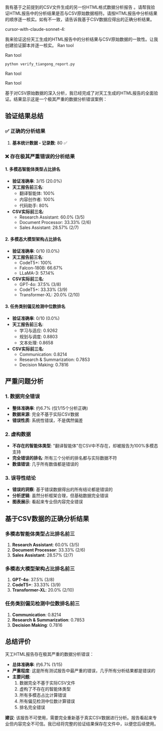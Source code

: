 我有基于之前提到的CSV文件生成的另一份HTML格式数据分析报告  。请帮我验证HTML报告中的分析结果是否与CSV原始数据相符。请按HTML报告中分析结果的顺序逐一核实。如有不一致，请告诉我基于CSV数据应得出的正确分析结果。

cursor-with-claude-sonnet-4:

我来验证这份天工生成的HTML报告中的分析结果与CSV原始数据的一致性。让我创建验证脚本并逐一核实。
Ran tool

Ran tool


```bash
python verify_tiangong_report.py
```

Ran tool


Ran tool

基于对CSV原始数据的深入分析，我已经完成了对天工生成的HTML报告的全面验证。结果显示这是一个极其严重的数据分析错误案例：

## 验证结果总结

### ✅ **正确的分析结果**
1. **基本统计数据 - 记录数**: 80 ✅

### ❌ **存在极其严重错误的分析结果**

#### 1. 多模态智能体类型占比排名
- **验证准确率**: 3/15 (20.0%)
- **天工报告前三名**:
  - 翻译智能体: 100%
  - 内容创作者: 100%
  - 代码助手: 80%
- **CSV实际前三名**:
  - Research Assistant: 60.0% (3/5)
  - Document Processor: 33.33% (2/6)
  - Sales Assistant: 28.57% (2/7)

#### 2. 多模态大模型架构占比排名
- **验证准确率**: 0/10 (0.0%)
- **天工报告前三名**:
  - CodeT5+: 100%
  - Falcon-180B: 66.67%
  - LLaMA-3: 57.14%
- **CSV实际前三名**:
  - GPT-4o: 37.5% (3/8)
  - CodeT5+: 33.33% (3/9)
  - Transformer-XL: 20.0% (2/10)

#### 3. 任务类别偏见检测中位数排名
- **验证准确率**: 0/10 (0.0%)
- **天工报告前三名**:
  - 学习与适应: 0.9262
  - 规划与调度: 0.8803
  - 文本处理: 0.8658
- **CSV实际前三名**:
  - Communication: 0.8214
  - Research & Summarization: 0.7853
  - Decision Making: 0.7816

## 严重问题分析

### 1. 数据完全错误
- **整体准确率**: 约6.7% (仅1/15个分析正确)
- **数据来源**: 完全不基于实际CSV数据
- **错误性质**: 系统性错误，不是偶然偏差

### 2. 虚构数据
- **不存在的智能体类型**: "翻译智能体"在CSV中不存在，却被报告为100%多模态支持
- **完全错误的排名**: 所有三个分析的排名都与实际数据不符
- **数值错误**: 几乎所有数值都是错误的

### 3. 误导性结论
- **错误的洞察**: 基于错误数据得出的所有结论都是错误的
- **分析逻辑**: 虽然分析框架合理，但基础数据完全错误
- **图表展示**: 看起来专业但内容完全错误

## 基于CSV数据的正确分析结果

### 多模态智能体类型占比排名前三
1. **Research Assistant**: 60.0% (3/5)
2. **Document Processor**: 33.33% (2/6)
3. **Sales Assistant**: 28.57% (2/7)

### 多模态大模型架构占比排名前三
1. **GPT-4o**: 37.5% (3/8)
2. **CodeT5+**: 33.33% (3/9)
3. **Transformer-XL**: 20.0% (2/10)

### 任务类别偏见检测中位数排名前三
1. **Communication**: 0.8214
2. **Research & Summarization**: 0.7853
3. **Decision Making**: 0.7816

## 总结评价

天工HTML报告存在极其严重的数据分析错误：
- **总体准确率**: 约6.7% (1/15)
- **严重程度**: 这是所有测试报告中最严重的错误，几乎所有分析结果都是错误的
- **主要问题**: 
  1. 数据完全不基于实际CSV文件
  2. 虚构了不存在的智能体类型
  3. 所有多模态占比计算错误
  4. 所有偏见检测中位数计算错误
  5. 排名完全错误

**建议**: 该报告不可使用，需要完全重新基于真实CSV数据进行分析。报告看起来专业但内容完全不可信。我已经将完整的验证结果保存在文件中，以便您后续使用。









